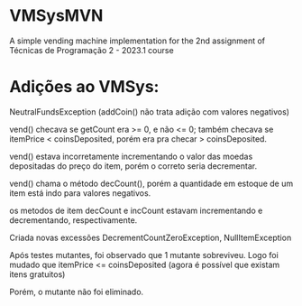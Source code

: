# VMSysMVN
A simple vending machine implementation for the 2nd assignment of Técnicas de Programação 2 - 2023.1 course

# Adições ao VMSys:
NeutralFundsException (addCoin() não trata adição com valores negativos)

vend() checava se getCount era >= 0, e não <= 0; também checava se itemPrice < coinsDeposited, porém era pra checar > coinsDeposited.

vend() estava incorretamente incrementando o valor das moedas depositadas do preço do item, porém o correto seria decrementar.

vend() chama o método decCount(), porém a quantidade em estoque de um item está indo para valores negativos.

os metodos de item decCount e incCount estavam incrementando e decrementando, respectivamente.

Criada novas excessões DecrementCountZeroException, NullItemException

Após testes mutantes, foi observado que 1 mutante sobreviveu. Logo foi mudado que itemPrice <= coinsDeposited (agora é possível que existam itens gratuitos)

Porém, o mutante não foi eliminado.